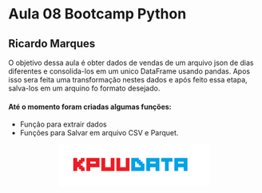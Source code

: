 # Aula 08 Bootcamp Python

## Ricardo Marques


O objetivo dessa aula é obter dados de vendas de um arquivo json de dias diferentes e consolida-los em um unico DataFrame usando pandas. Apos isso sera feita uma transformação nestes dados e após feito essa etapa, salva-los em um arquino fo formato desejado. 

#### Até o momento foram criadas algumas funções:

- Função para extrair dados
- Funções para Salvar em arquivo CSV e Parquet.



<p align="center">
    <img src="pic/KPUUDATA.png" alt="logo" width="300"/>
</p>




